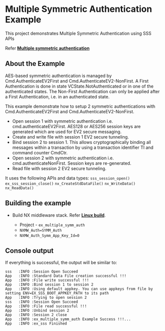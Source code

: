 # Multiple Symmetric Authentication Example

This project demonstrates Multiple Symmetric Authentication using SSS APIs

Refer [**Multiple symmetric authentication**](./ex_multiple_symm_auth.c)

## About the Example

AES-based symmetric authentication is managed by
Cmd.AuthenticateEV2First and Cmd.AuthenticateEV2-NonFirst. A First
Authentication is done in state VCState.NotAuthenticated or in one of
the authenticated states. The Non-First Authentication can only be
applied after a First Authentication, i.e. in an authenticated state.

This example demonstrate how to setup 2 symmetric authentications with
Cmd.AuthenticateEV2First and Cmd.AuthenticateEV2-NonFirst.

- Open session 1 with symmetric authentication i.e.
  cmd.authenticateEV2First. AES128 or AES256 session keys are
  generated which are used for EV2 secure messaging.
- Create and write file with session 1 EV2 secure tunneling.
- Bind session 2 to session 1. This allows cryptographically binding
  all messages within a transaction by using a transaction identifier
  TI and command counter CmdCtr.
- Open session 2 with symmetric authentication i.e.
  cmd.authenticateNonFirst. Session keys are re-generated.
- Read file with session 2 EV2 secure tunneling.

It uses the following APIs and data types:
    `sss_session_open()`
    `ex_sss_session_close()`
    `nx_CreateStdDataFile()`
    `nx_WriteData()`
    `nx_ReadData()`

## Building the example

- Build NX middleware stack. Refer [**Linux build**](../../../doc/linux/readme.md).

  - Project - `ex_multiple_symm_auth`
  - `NXMW_Auth=SYMM_Auth`
  - `NXMW_Auth_Symm_App_Key_Id=0`

## Console output

If everything is successful, the output will be similar to:
```
sss   :INFO :Session Open Succeed
App   :INFO :Standard Data File creation successful !!!
App   :INFO :File write successful !!!
App   :INFO :Bind session 1 to session 2
App   :INFO :Using default appkey. You can use appkeys from file by setting ENV=EX_SSS_BOOT_APPKEY_PATH to its path
App   :INFO :Trying to open session 2
sss   :INFO :Session Open Succeed
App   :INFO :File read successful !!!
App   :INFO :Unbind session 2
App   :INFO :Session 2 close
App   :INFO :ex_multiple_symm_auth Example Success !!!...
App   :INFO :ex_sss Finished
```

